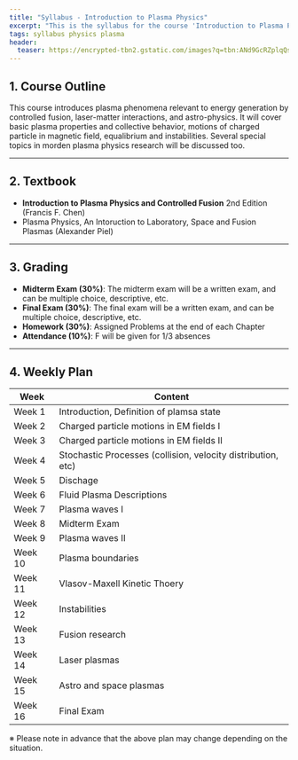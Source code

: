 ```yaml
---
title: "Syllabus - Introduction to Plasma Physics"
excerpt: "This is the syllabus for the course 'Introduction to Plasma Physics'."
tags: syllabus physics plasma
header:
  teaser: https://encrypted-tbn2.gstatic.com/images?q=tbn:ANd9GcRZplqQsfMnOSyYRjjzr6zXYM-zkt-rm1oeXLK_GKncRFjhT2_n
---
```


## 1. Course Outline
This course introduces plasma phenomena relevant to energy generation by controlled fusion, laser-matter
interactions, and astro-physics.  It will cover basic plasma properties and collective behavior, motions of
charged particle in magnetic field, equalibrium and instabilities.  Several special topics in morden plasma
physics research will be discussed too.

---

## 2. Textbook
- **Introduction to Plasma Physics and Controlled Fusion** 2nd Edition (Francis F. Chen)
- Plasma Physics, An Intoruction to Laboratory, Space and Fusion Plasmas (Alexander Piel)

---

## 3. Grading
- **Midterm Exam (30%)**: The midterm exam will be a written exam, and can be multiple choice, descriptive, etc.
- **Final Exam (30%)**: The final exam will be a written exam, and can be multiple choice, descriptive, etc.
- **Homework (30%)**: Assigned Problems at the end of each Chapter
- **Attendance (10%)**: F will be given for 1/3 absences

---

## 4. Weekly Plan

| Week | Content |
|------|------|
| Week 1 | Introduction, Definition of plamsa state |
| Week 2 | Charged particle motions in EM fields I |
| Week 3 | Charged particle motions in EM fields II |
| Week 4 | Stochastic Processes (collision, velocity distribution, etc) |
| Week 5 | Dischage |
| Week 6 | Fluid Plasma Descriptions |
| Week 7 | Plasma waves I |
| Week 8 | Midterm Exam |
| Week 9 | Plasma waves II |
| Week 10 | Plasma boundaries |
| Week 11 | Vlasov-Maxell Kinetic Thoery |
| Week 12 | Instabilities |
| Week 13 | Fusion research |
| Week 14 | Laser plasmas |
| Week 15 | Astro and space plasmas |
| Week 16 | Final Exam |

※ Please note in advance that the above plan may change depending on the situation.